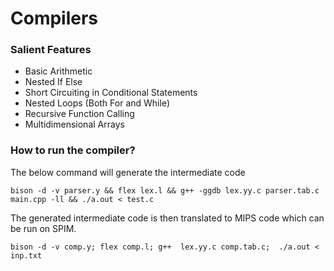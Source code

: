 # Compilers

### Salient Features

 - Basic Arithmetic
 - Nested If Else
 - Short Circuiting in Conditional Statements
 - Nested Loops (Both For and While)
 - Recursive Function Calling
 - Multidimensional Arrays

### How to run the compiler?

The below command will generate the intermediate code 

``` 
bison -d -v parser.y && flex lex.l && g++ -ggdb lex.yy.c parser.tab.c main.cpp -ll && ./a.out < test.c
```

The generated intermediate code is then translated to MIPS code which can be run on SPIM.

``` 
bison -d -v comp.y; flex comp.l; g++  lex.yy.c comp.tab.c;  ./a.out < inp.txt
```
